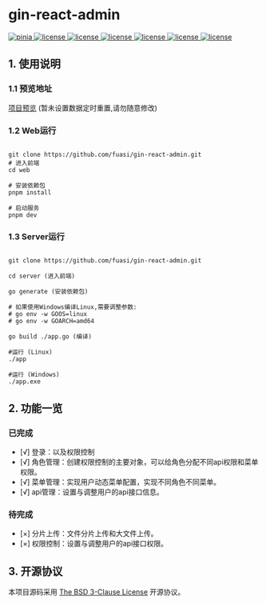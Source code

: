 # gin-react-admin

 <a href="https://github.com/facebook/react">
    <img src="https://img.shields.io/badge/react-18.2.0-brightgreen.svg" alt="pinia">
  </a>
  <a href="https://github.com/fuasi/gin-react-admin/blob/main/LICENSE">
    <img src="https://img.shields.io/badge/license-BSG-brightgreen.svg" alt="license">
  </a>
  <a href="https://img.shields.io/badge/golang-1.20.5-blue.svg">
    <img src="https://img.shields.io/badge/golang-1.20.5-blue.svg" alt="license">
  </a>  
<a href="https://img.shields.io/badge/gin-1.20.5-blue.svg">
    <img src="https://img.shields.io/badge/gin-1.9.1-blue.svg" alt="license">
  </a>
<a href="https://img.shields.io/badge/vite-4.3.9-orange.svg">
    <img src="https://img.shields.io/badge/vite-4.3.9-orange.svg" alt="license">
  </a>
<a href="https://img.shields.io/badge/typescript-5.0.2-orange.svg">
    <img src="https://img.shields.io/badge/typescript-5.0.2-orange.svg" alt="license">
  </a>
<a href="https://img.shields.io/badge/gorm-1.25.1-blue.svg">
    <img src="https://img.shields.io/badge/gorm-1.25.1-blue.svg" alt="license">
  </a>  

## 1. 使用说明

### 1.1 预览地址
<a href="http://117.72.33.35:7888/">项目预览</a> (暂未设置数据定时重置,请勿随意修改)

### 1.2 Web运行
```

git clone https://github.com/fuasi/gin-react-admin.git
# 进入前端
cd web

# 安装依赖包
pnpm install

# 启动服务
pnpm dev 

```
### 1.3 Server运行
```

git clone https://github.com/fuasi/gin-react-admin.git

cd server (进入前端)

go generate (安装依赖包)

# 如果使用Windows编译Linux,需要调整参数: 
# go env -w GOOS=linux
# go env -w GOARCH=amd64

go build ./app.go (编译)

#运行 (Linux)
./app

#运行 (Windows)
./app.exe
```

## 2. 功能一览

### 已完成
- [√] 登录：以及权限控制
- [√] 角色管理：创建权限控制的主要对象，可以给角色分配不同api权限和菜单权限。
- [√] 菜单管理：实现用户动态菜单配置，实现不同角色不同菜单。
- [√] api管理：设置与调整用户的api接口信息。
### 待完成

- [×] 分片上传：文件分片上传和大文件上传。
- [×] 权限控制：设置与调整用户的api接口权限。

## 3. 开源协议

本项目源码采用 [The BSD 3-Clause License](https://choosealicense.com/licenses/bsd-3-clause/) 开源协议。

